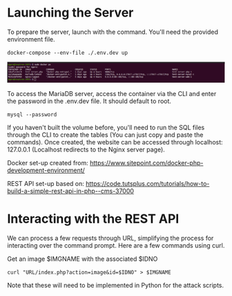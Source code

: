 # Launching the Server
To prepare the server, launch with the command. You'll need the provided environment file.
```
docker-compose --env-file ./.env.dev up
```
![Docker Server Set-Up](test_server_containers.png)

To access the MariaDB server, access the container via the CLI and enter the password in the .env.dev file. It should default to root.
```
mysql --password
```
If you haven't built the volume before, you'll need to run the SQL files through the CLI to create the tables (You can just copy and paste the commands). Once created, the website can be accessed through localhost: 127.0.0.1 (Localhost redirects to the Nginx server page).

Docker set-up created from: https://www.sitepoint.com/docker-php-development-environment/

REST API set-up based on: https://code.tutsplus.com/tutorials/how-to-build-a-simple-rest-api-in-php--cms-37000

# Interacting with the REST API
We can process a few requests through URL, simplifying the process for interacting over the command prompt. Here are a few commands using curl.

Get an image $IMGNAME with the associated $IDNO
```
curl "URL/index.php?action=image&id=$IDNO" > $IMGNAME
```

Note that these will need to be implemented in Python for the attack scripts.
